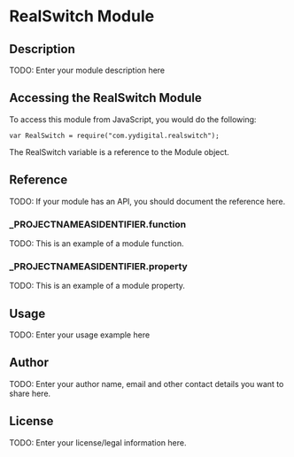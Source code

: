 # RealSwitch Module

## Description

TODO: Enter your module description here

## Accessing the RealSwitch Module

To access this module from JavaScript, you would do the following:

	var RealSwitch = require("com.yydigital.realswitch");

The RealSwitch variable is a reference to the Module object.	

## Reference

TODO: If your module has an API, you should document
the reference here.

### ___PROJECTNAMEASIDENTIFIER__.function

TODO: This is an example of a module function.

### ___PROJECTNAMEASIDENTIFIER__.property

TODO: This is an example of a module property.

## Usage

TODO: Enter your usage example here

## Author

TODO: Enter your author name, email and other contact
details you want to share here. 

## License

TODO: Enter your license/legal information here.
